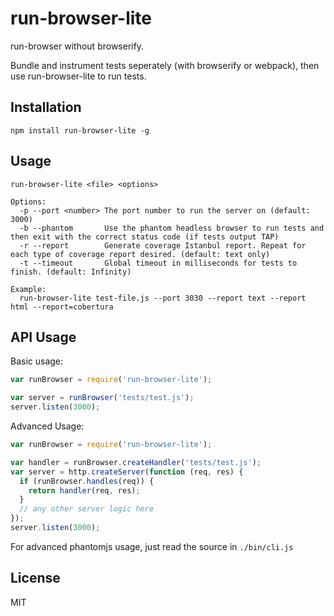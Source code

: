 # run-browser-lite

run-browser without browserify.

Bundle and instrument tests seperately (with browserify or webpack), then use run-browser-lite to run tests.

## Installation

    npm install run-browser-lite -g


## Usage

    run-browser-lite <file> <options>

    Options:
      -p --port <number> The port number to run the server on (default: 3000)
      -b --phantom       Use the phantom headless browser to run tests and then exit with the correct status code (if tests output TAP)
      -r --report        Generate coverage Istanbul report. Repeat for each type of coverage report desired. (default: text only)
      -t --timeout       Global timeout in milliseconds for tests to finish. (default: Infinity)

    Example:
      run-browser-lite test-file.js --port 3030 --report text --report html --report=cobertura

## API Usage

Basic usage:

```js
var runBrowser = require('run-browser-lite');

var server = runBrowser('tests/test.js');
server.listen(3000);
```

Advanced Usage:

```js
var runBrowser = require('run-browser-lite');

var handler = runBrowser.createHandler('tests/test.js');
var server = http.createServer(function (req, res) {
  if (runBrowser.handles(req)) {
    return handler(req, res);
  }
  // any other server logic here
});
server.listen(3000);
```

For advanced phantomjs usage, just read the source in `./bin/cli.js`

## License

  MIT
